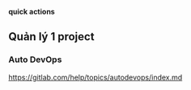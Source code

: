 

**quick actions**


## Quản lý 1 project


### Auto DevOps

https://gitlab.com/help/topics/autodevops/index.md

